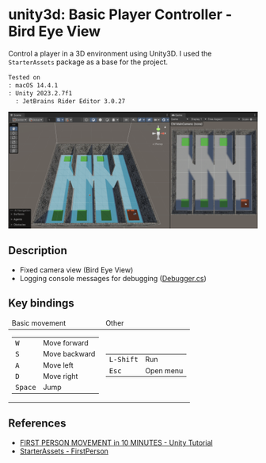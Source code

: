 # unity3d: Basic Player Controller - Bird Eye View

Control a player in a 3D environment using Unity3D.
I used the `StarterAssets` package as a base for the project.


    Tested on
    : macOS 14.4.1
    : Unity 2023.2.7f1
      : JetBrains Rider Editor 3.0.27

<img src="Var/Images/Screenshot.png" alt="Screenshot">

## Description

- Fixed camera view (Bird Eye View)
- Logging console messages for debugging ([Debugger.cs](https://gist.github.com/AppleBoiy/958a5b47891e2c789ab0e5e4e5c109c2))

## Key bindings

<table>

<thead>
<tr>
<td>Basic movement</td>
<td>Other</td>
</tr>
</thead>

<tbody>


<!-- Basic movement -->
<tr>
<td>

<table>
<tbody>

<tr><td><kbd>W</kbd></td><td>Move forward</td></tr>
<tr><td><kbd>S</kbd></td><td>Move backward</td></tr>
<tr><td><kbd>A</kbd></td><td>Move left</td></tr>
<tr><td><kbd>D</kbd></td><td>Move right</td></tr>
<tr><td><kbd>Space</kbd></td><td>Jump</td></tr>

</tbody>
</table>

</td>
<td>
<!-- Other -->

<table>
<tbody>

<tr><td><kbd>L-Shift</kbd></td><td>Run</td></tr>

<tr><td><kbd>Esc</kbd></td><td>Open menu</td></tr>
</tbody>
</table>

</tr>
</tbody>
</table>



## References

- [FIRST PERSON MOVEMENT in 10 MINUTES - Unity Tutorial](https://www.youtube.com/watch?v=f473C43s8nE)
- [StarterAssets - FirstPerson](https://assetstore.unity.com/packages/essentials/starterassets-firstperson-updates-in-new-charactercontroller-pac-196525)